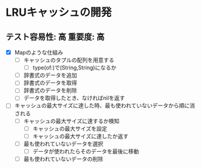 # LRUキャッシュの開発

## テスト容易性: 高 重要度: 高
- [x] Mapのような仕組み
    - [ ] キャッシュのタプルの配列を用意する
        - [ ] type(of:)で(String,String)になるか
    - [ ] 辞書式のデータを追加
    - [ ] 辞書式のデータを取得
    - [ ] 辞書式のデータを削除
    - [ ] データを取得したとき、なければnilを返す

- [ ] キャッシュの最大サイズに達した時、最も使われていないデータから順に消される
    - [ ] キャッシュの最大サイズに達するか検知
        - [ ] キャッシュの最大サイズを設定
        - [ ] キャッシュの最大サイズに達したか返す
    - [ ] 最も使われていないデータを選択
        - [ ] データが使われたらそのデータを最後に移動
    - [ ] 最も使われていないデータの削除
